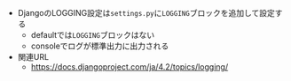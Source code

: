 - DjangoのLOGGING設定は`settings.py`に`LOGGING`ブロックを追加して設定する
  - defaultでは`LOGGING`ブロックはない
  - consoleでログが標準出力に出力される
- 関連URL
  - https://docs.djangoproject.com/ja/4.2/topics/logging/